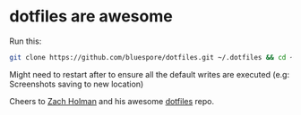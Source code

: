 # dotfiles are awesome

Run this:

```sh
git clone https://github.com/bluespore/dotfiles.git ~/.dotfiles && cd ~/.dotfiles && script/bootstrap
```

Might need to restart after to ensure all the default writes are executed (e.g: Screenshots saving to new location)

Cheers to [Zach Holman](https://github.com/holman) and his awesome [dotfiles](https://github.com/holman/dotfiles) repo. 
